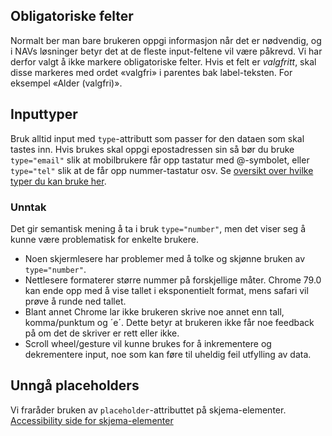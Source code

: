 ## Obligatoriske felter

Normalt ber man bare brukeren oppgi informasjon når det er nødvendig, og i NAVs løsninger betyr det at de fleste input-feltene vil være påkrevd. Vi har derfor valgt å ikke markere obligatoriske felter. Hvis et felt er _valgfritt_, skal disse markeres med ordet «valgfri» i parentes bak label-teksten. For eksempel «Alder (valgfri)».

## Inputtyper

Bruk alltid input med `type`-attributt som passer for den dataen som skal tastes inn. Hvis brukes skal oppgi epostadressen sin så bør du bruke `type="email"` slik at mobilbrukere får opp tastatur med @-symbolet, eller `type="tel"` slik at de får opp nummer-tastatur osv. Se [oversikt over hvilke typer du kan bruke her](https://developer.mozilla.org/en-US/docs/Web/HTML/Element/input#<input>_types).


### Unntak

Det gir semantisk mening å ta i bruk `type="number"`, men det viser seg å kunne være problematisk for enkelte brukere.
- Noen skjermlesere har problemer med å tolke og skjønne bruken av `type="number"`.
- Nettlesere formaterer større nummer på forskjellige måter. Chrome 79.0 kan ende opp med å vise tallet i eksponentielt format, mens safari vil prøve å runde ned tallet.
- Blant annet Chrome lar ikke brukeren skrive noe annet enn tall, komma/punktum og ´e´. Dette betyr at brukeren ikke får noe feedback på om det de skriver er rett eller ikke.
- Scroll wheel/gesture vil kunne brukes for å inkrementere og dekrementere input, noe som kan føre til uheldig feil utfylling av data.

## Unngå placeholders

Vi fraråder bruken av `placeholder`-attributtet på skjema-elementer. [Accessibility side for skjema-elementer](/components/skjemagruppe/accessibility)

